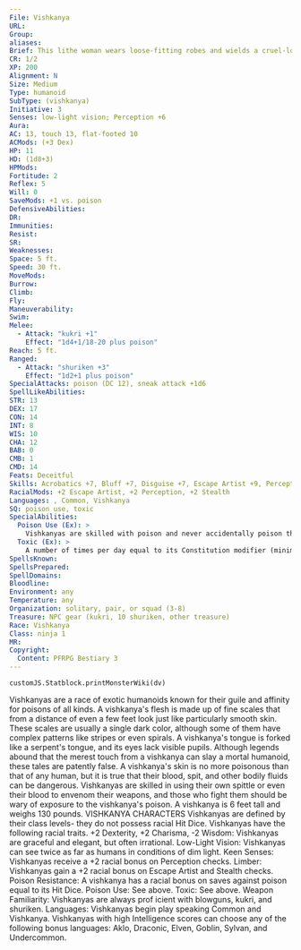 ```yaml
---
File: Vishkanya
URL: 
Group: 
aliases: 
Brief: This lithe woman wears loose-fitting robes and wields a cruel-looking blade. Her eyes are pure white orbs.
CR: 1/2
XP: 200
Alignment: N
Size: Medium
Type: humanoid
SubType: (vishkanya)
Initiative: 3
Senses: low-light vision; Perception +6
Aura: 
AC: 13, touch 13, flat-footed 10
ACMods: (+3 Dex)
HP: 11
HD: (1d8+3)
HPMods: 
Fortitude: 2
Reflex: 5
Will: 0
SaveMods: +1 vs. poison
DefensiveAbilities: 
DR: 
Immunities: 
Resist: 
SR: 
Weaknesses: 
Space: 5 ft.
Speed: 30 ft.
MoveMods: 
Burrow: 
Climb: 
Fly: 
Maneuverability: 
Swim: 
Melee: 
  - Attack: "kukri +1"
    Effect: "1d4+1/18-20 plus poison"
Reach: 5 ft.
Ranged: 
  - Attack: "shuriken +3"
    Effect: "1d2+1 plus poison"
SpecialAttacks: poison (DC 12), sneak attack +1d6
SpellLikeAbilities: 
STR: 13
DEX: 17
CON: 14
INT: 8
WIS: 10
CHA: 12
BAB: 0
CMB: 1
CMD: 14
Feats: Deceitful
Skills: Acrobatics +7, Bluff +7, Disguise +7, Escape Artist +9, Perception +6, Sense Motive +4, Stealth +9
RacialMods: +2 Escape Artist, +2 Perception, +2 Stealth
Languages: , Common, Vishkanya
SQ: poison use, toxic
SpecialAbilities:
  Poison Use (Ex): >
    Vishkanyas are skilled with poison and never accidentally poison themselves when using or applying poison.
  Toxic (Ex): >
    A number of times per day equal to its Constitution modifier (minimum 1/day), a vishkanya can envenom a weapon that it wields with its toxic saliva or blood (using blood requires the vishkanya to be injured when it uses this ability). Applying venom in this way is a swift action.  Vishkanya Venom: Injury; save Fort DC 10 + 1/2 the vishkanya's Hit Dice + the vishkanya's Constitution modifier; frequency 1/round for 6 rounds; effect 1d2 Dex; cure 1 save.
SpellsKnown: 
SpellsPrepared: 
SpellDomains: 
Bloodline: 
Environment: any
Temperature: any
Organization: solitary, pair, or squad (3-8)
Treasure: NPC gear (kukri, 10 shuriken, other treasure)
Race: Vishkanya
Class: ninja 1
MR: 
Copyright:
  Content: PFRPG Bestiary 3
---
```

```dataviewjs
customJS.Statblock.printMonsterWiki(dv)
```
Vishkanyas are a race of exotic humanoids known for their guile and affinity for poisons of all kinds. A vishkanya's flesh is made up of fine scales that from a distance of even a few feet look just like particularly smooth skin. These scales are usually a single dark color, although some of them have complex patterns like stripes or even spirals. A vishkanya's tongue is forked like a serpent's tongue, and its eyes lack visible pupils.  Although legends abound that the merest touch from a vishkanya can slay a mortal humanoid, these tales are patently false. A vishkanya's skin is no more poisonous than that of any human, but it is true that their blood, spit, and other bodily fluids can be dangerous. Vishkanyas are skilled in using their own spittle or even their blood to envenom their weapons, and those who fight them should be wary of exposure to the vishkanya's poison. A vishkanya is 6 feet tall and weighs 130 pounds.  VISHKANYA CHARACTERS  Vishkanyas are defined by their class levels- they do not possess racial Hit Dice. Vishkanyas have the following racial traits.  +2 Dexterity, +2 Charisma, -2 Wisdom: Vishkanyas are graceful and elegant, but often irrational.  Low-Light Vision: Vishkanyas can see twice as far as humans in conditions of dim light.  Keen Senses: Vishkanyas receive a +2 racial bonus on Perception checks.  Limber: Vishkanyas gain a +2 racial bonus on Escape Artist and Stealth checks.  Poison Resistance: A vishkanya has a racial bonus on saves against poison equal to its Hit Dice.  Poison Use: See above.  Toxic: See above.  Weapon Familiarity: Vishkanyas are always prof icient with blowguns, kukri, and shuriken.  Languages: Vishkanyas begin play speaking Common and Vishkanya. Vishkanyas with high Intelligence scores can choose any of the following bonus languages: Aklo, Draconic, Elven, Goblin, Sylvan, and Undercommon.
